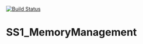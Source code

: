 [![Build Status](https://travis-ci.com/ottojo/SS1_MemoryManagement.svg?token=creaD6zVZrfFpgEzRxXK&branch=master)](https://travis-ci.com/ottojo/SS1_MemoryManagement)

# SS1_MemoryManagement
